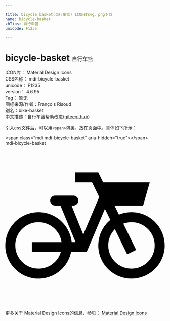 ```yaml
---

title: bicycle basket(自行车篮) ICON转svg、png下载
name: bicycle-basket
zhTips: 自行车篮
unicode: F1235

---
```


# bicycle-basket  <small style="font-size: 60%;font-weight: 100">自行车篮</small>


<div class="detail-page">
<p>
<span>
ICON库：
<span class="badge-secondary badge">Material Design Icons</span> 
</span>
<br/>
<span>
CSS名称：
<span class="badge-secondary badge">mdi-bicycle-basket</span> 
</span>
<br/>
<span>
unicode：
<span class="badge-secondary badge">F1235</span> 
</span>
<br/>
<span>
version：
<span class="badge-secondary badge">4.6.95</span> 
</span>
<br/>
<span>Tag：
<span class="badge-light badge">暂无</span>
</span>
<br/>
<span>图标来源/作者：<span class="badge-light badge">François Risoud</span></span> 
<br/>
<span>别名：<span class="badge-light badge">bike-basket</span></span><br/><span class="zh-detail">中文描述：<span class="badge-primary badge">自行车篮</span><span class="help-link"><span>帮助改进</span>(<a href="https://gitee.com/liuwave/icon-helper/edit/master/json/material/bicycle-basket.json" target="_blank" rel="noopener noreferrer">gitee</a><a href="https://github.com/liuwave/icon-helper/edit/master/json/material/bicycle-basket.json" target="_blank" rel="noopener noreferrer">github</a></span>)</span><br/>
</p>
</div>
<div class="alert alert-dark">
  <i class="mdi mdi-bicycle-basket mdi-48px"></i>
  <i class="mdi mdi-bicycle-basket mdi-36px"></i>
  <i class="mdi mdi-bicycle-basket mdi-24px"></i>
  <i class="mdi mdi-bicycle-basket mdi-18px"></i>
</div>
<div>
  <p>引入css文件后，可以用<code>&lt;span&gt;</code>包裹，放在页面中。具体如下所示：    
  </p>
  <div class="alert alert-primary" style="font-size: 14px">
    &lt;span class="mdi mdi-bicycle-basket" aria-hidden="true"&gt;&lt;/span&gt;
    <copy-btn content='<span class="mdi mdi-bicycle-basket" aria-hidden="true"></span>'></copy-btn>
  </div>
  <div class="alert alert-secondary">
    <i class="mdi mdi-bicycle-basket"
    style="font-size: 24px"
    aria-hidden="true"></i> mdi-bicycle-basket
    <copy-btn content="mdi-bicycle-basket" btn-title="复制图标名称"></copy-btn>
  </div>
</div>
<div id="svg" class="svg-wrap">
<svg xmlns="http://www.w3.org/2000/svg" viewBox="0 0 24 24"><path d="M11.74 13.36L14.14 7.71L13.06 5.5H10.5V4H14L14.73 5.5H21.75L20.75 9H16.44L17.11 10.37C17.69 10.13 18.33 10 19 10C21.76 10 24 12.24 24 15C24 17.76 21.76 20 19 20C16.24 20 14 17.76 14 15C14 13.45 14.71 12.06 15.82 11.15L15 9.5L12.25 16H9.9C9.44 18.28 7.42 20 5 20C2.24 20 0 17.76 0 15C0 12.24 2.24 10 5 10C7.59 10 9.72 11.97 10 14.5H10.58L8.3 9H7.5C7.09 9 6.75 8.66 6.75 8.25C6.75 7.84 7.09 7.5 7.5 7.5H10.25C10.66 7.5 11 7.84 11 8.25C11 8.66 10.66 9 10.25 9H9.97L11.74 13.36M5 11.5C3.07 11.5 1.5 13.07 1.5 15C1.5 16.93 3.07 18.5 5 18.5C6.59 18.5 7.93 17.45 8.36 16H4V14.5H8.47C8.22 12.8 6.76 11.5 5 11.5M19 11.5C18.57 11.5 18.15 11.58 17.77 11.72L19.7 15.68L18.35 16.34L16.5 12.55C15.88 13.18 15.5 14.05 15.5 15C15.5 16.93 17.07 18.5 19 18.5C20.93 18.5 22.5 16.93 22.5 15C22.5 13.07 20.93 11.5 19 11.5Z" /></svg>
</div>
<detail full-name='mdi-bicycle-basket'></detail>
    
<div><p>更多关于 Material Design Icons的信息，参见：<a target="_blank" href="https://iconhelper.cn/material.html"> Material Design Icons</a>
</p></div>
